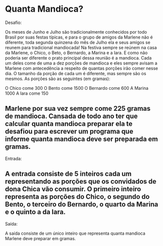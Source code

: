 
# Quanta Mandioca?

 Desafio:


Os meses de Junho e Julho são tradicionalmente conhecidos por todo Brasil por suas 
festas típicas, e para o grupo de amigos da Marlene não é diferente, toda segunda quinzena
do mês de Julho ela e seus amigos se reunem para tradicional mandiocada! Na festiva sempre
se reúnem na casa da Marlene, o Chico, o Beto, o Bernardo, a Marina e a Iara. E como não
poderia ser diferente o prato principal dessa reunião é a mandioca. Cada um deles come de
uma a dez porções de mandioca e eles sempre avisam a Marlene com antecedência a respeito de
quantas porções irão comer nesse dia. O tamanho da porção de cada um é diferente, mas sempre
são os mesmos. As porções são as seguintes (em gramas):

O Chico come 300
O Bento come 1500
O Bernardo come 600
A Marina 1000
A Iara come 150

Marlene por sua vez sempre come 225 gramas de mandioca. Cansada de todo ano ter que 
calcular quanta mandioca preparar ela te desafiou para escrever um programa que informe
quanta mandioca deve ser preparada em gramas.
---

 Entrada:

 A entrada consiste de 5 inteiros cada um representando as porções que os convidados de 
dona Chica vão consumir. O primeiro inteiro representa as porções do Chico, o segundo do
Bento, o terceiro do Bernardo, o quarto da Marina e o quinto a da Iara.
---
Saída:

A saída consiste de um único inteiro que representa quanta mandioca Marlene deve 
preparar em gramas.

